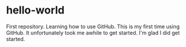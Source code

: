# hello-world
First repository. Learning how to use GitHub.
This is my first time using GitHub. It unfortunately took me awhile to get started. 
I'm glad I did get started.
